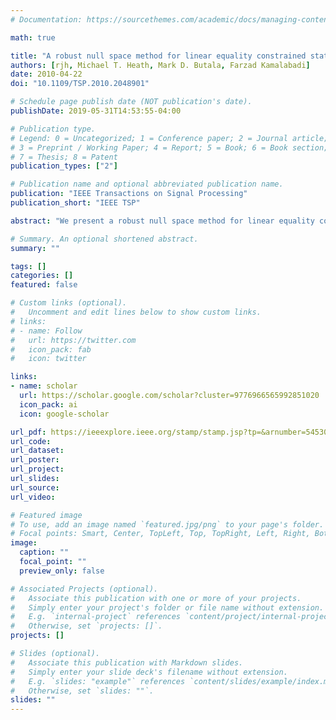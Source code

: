 ```yaml
---
# Documentation: https://sourcethemes.com/academic/docs/managing-content/

math: true

title: "A robust null space method for linear equality constrained state estimation"
authors: [rjh, Michael T. Heath, Mark D. Butala, Farzad Kamalabadi]
date: 2010-04-22
doi: "10.1109/TSP.2010.2048901"

# Schedule page publish date (NOT publication's date).
publishDate: 2019-05-31T14:53:55-04:00

# Publication type.
# Legend: 0 = Uncategorized; 1 = Conference paper; 2 = Journal article;
# 3 = Preprint / Working Paper; 4 = Report; 5 = Book; 6 = Book section;
# 7 = Thesis; 8 = Patent
publication_types: ["2"]

# Publication name and optional abbreviated publication name.
publication: "IEEE Transactions on Signal Processing"
publication_short: "IEEE TSP"

abstract: "We present a robust null space method for linear equality constrained state space estimation. Exploiting a degeneracy in the estimator statistics, an orthogonal factorization is used to decompose the problem into stochastic and deterministic components, which are then solved separately. The resulting dimension reduction algorithm has enhanced numerical stability, solves the constrained problem completely, and can reduce computational load by reducing the problem size. The new method addresses deficiencies in commonly used pseudo-observation or projection methods, which either do not solve the constrained problem completely or have unstable numerical implementations, due in part to the degeneracy in the estimator statistics. We present a numerical example demonstrating the effectiveness of the new method compared to other current methods."

# Summary. An optional shortened abstract.
summary: ""

tags: []
categories: []
featured: false

# Custom links (optional).
#   Uncomment and edit lines below to show custom links.
# links:
# - name: Follow
#   url: https://twitter.com
#   icon_pack: fab
#   icon: twitter

links:
- name: scholar
  url: https://scholar.google.com/scholar?cluster=9776966565992851020
  icon_pack: ai
  icon: google-scholar

url_pdf: https://ieeexplore.ieee.org/stamp/stamp.jsp?tp=&arnumber=5453007
url_code:
url_dataset:
url_poster:
url_project:
url_slides:
url_source:
url_video:

# Featured image
# To use, add an image named `featured.jpg/png` to your page's folder. 
# Focal points: Smart, Center, TopLeft, Top, TopRight, Left, Right, BottomLeft, Bottom, BottomRight.
image:
  caption: ""
  focal_point: ""
  preview_only: false

# Associated Projects (optional).
#   Associate this publication with one or more of your projects.
#   Simply enter your project's folder or file name without extension.
#   E.g. `internal-project` references `content/project/internal-project/index.md`.
#   Otherwise, set `projects: []`.
projects: []

# Slides (optional).
#   Associate this publication with Markdown slides.
#   Simply enter your slide deck's filename without extension.
#   E.g. `slides: "example"` references `content/slides/example/index.md`.
#   Otherwise, set `slides: ""`.
slides: ""
---
```

